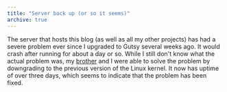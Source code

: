```yaml
---
title: "Server back up (or so it seems)"
archive: true
---
```


The server that hosts this blog (as well as all my other projects) has had
a severe problem ever since I upgraded to Gutsy several weeks ago. It would
crash after running for about a day or so. While I still don't know what the
actual problem was, my [brother](https://thatsmathematics.com/blog/about-me/) and
I were able to solve the problem by downgrading to the previous version of the
Linux kernel. It now has uptime of over three days, which seems to indicate
that the problem has been fixed.

